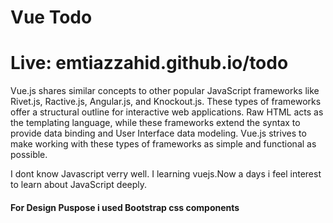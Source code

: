 # Vue Todo
# Live: emtiazzahid.github.io/todo

Vue.js shares similar concepts to other popular JavaScript frameworks like Rivet.js, Ractive.js, Angular.js, and Knockout.js. These types of frameworks offer a structural outline for interactive web applications. Raw HTML acts as the templating language, while these frameworks extend the syntax to provide data binding and User Interface data modeling. Vue.js strives to make working with these types of frameworks as simple and functional as possible.

I dont know Javascript verry well. I learning vuejs.Now a days i feel interest to learn about  JavaScript deeply.


#### For Design Puspose i used Bootstrap css components
